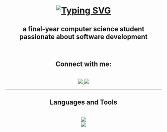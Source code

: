 <h1 align="center">
  <a href="https://git.io/typing-svg"><img src="https://readme-typing-svg.demolab.com?font=Righteous&size=25&pause=1000&color=0F8AF7FF&center=true&random=false&width=435&height=55&lines=Hi There,+I'm+Mai+Elkhodery" alt="Typing SVG" /></a>
</h1>

<h2 align="center"> a final-year computer science student passionate about software development </h2>

<br/>

<h2 align="center"> Connect with me:</h2> <br/>
<div align="center">

  <a href="https://www.linkedin.com/in/mai-elkhodery">
    <img src="https://skillicons.dev/icons?i=linkedin" />
  </a>
  
  <a href="https://www.facebook.com/mai.elkhodery.3">
   <img src="https://skillicons.dev/icons?i=facebook" />
  </a>
  
</div>

<hr/>

<h2 align="center"> Languages and Tools </h2>
<br/>
<div align="center">

  <a href="https://skillicons.dev">
    <img src="https://skillicons.dev/icons?i=git,java,kotlin,ktor,firebase,androidstudio" /><br/>
    <img src="https://skillicons.dev/icons?i=html,css,firebase,mysql,mongodb" />
  </a>
</div>
